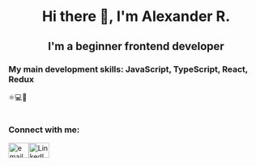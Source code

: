 <h1 align="center">Hi there 👋, I'm Alexander R.</h1>
<h2 align="center">I'm a beginner frontend developer</h2>

<h3>My main development skills: JavaScript, TypeScript, React, Redux</h3>
<div>⚛💻🚀<div>

<br>

<h3 align="left">Connect with me:</h3>
<p align="left">
<a href="mailto:ru55nedug@gmail.com" target="_blank"><img align="center" src="https://pnggrid.com/wp-content/uploads/2021/04/Gmail-Transparent-Logo-1024x768.png" alt="email" height="30" width="40" /></a><a href="[mailto:ru55nedug@gmail.com](https://www.linkedin.com/in/alexander-rusin-789760226)" target="_blank"><img align="center" src="https://user-images.githubusercontent.com/80103497/185430476-7767f999-eac9-44b3-8b06-bda7329b3aa8.png" alt="LinkedIn" height="30" width="40" /></a>
</p>


